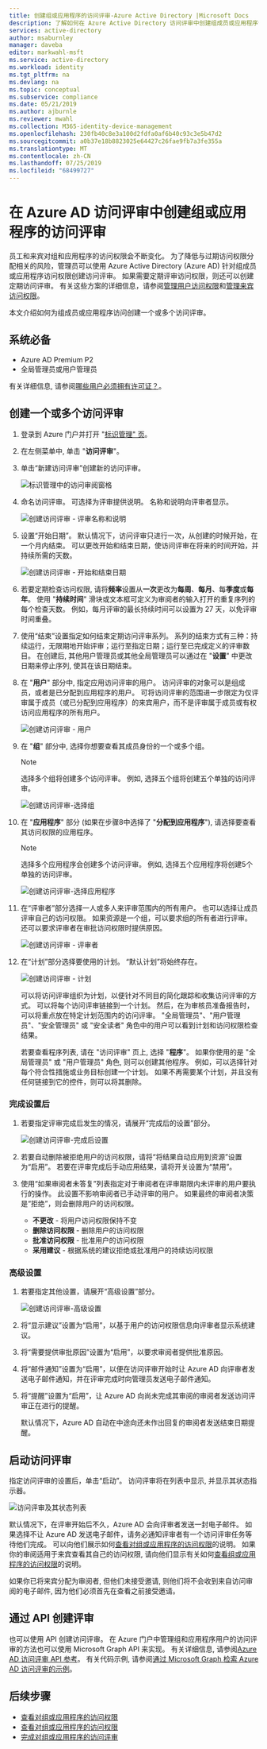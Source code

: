 ```yaml
---
title: 创建组或应用程序的访问评审-Azure Active Directory |Microsoft Docs
description: 了解如何在 Azure Active Directory 访问评审中创建组成员或应用程序访问的访问评审。
services: active-directory
author: msaburnley
manager: daveba
editor: markwahl-msft
ms.service: active-directory
ms.workload: identity
ms.tgt_pltfrm: na
ms.devlang: na
ms.topic: conceptual
ms.subservice: compliance
ms.date: 05/21/2019
ms.author: ajburnle
ms.reviewer: mwahl
ms.collection: M365-identity-device-management
ms.openlocfilehash: 230fb40c8e3a100d2fdfa0af6b40c93c3e5b47d2
ms.sourcegitcommit: a0b37e18b8823025e64427c26fae9fb7a3fe355a
ms.translationtype: MT
ms.contentlocale: zh-CN
ms.lasthandoff: 07/25/2019
ms.locfileid: "68499727"
---
```

# <a name="create-an-access-review-of-groups-or-applications-in-azure-ad-access-reviews"></a>在 Azure AD 访问评审中创建组或应用程序的访问评审

员工和来宾对组和应用程序的访问权限会不断变化。 为了降低与过期访问权限分配相关的风险，管理员可以使用 Azure Active Directory (Azure AD) 针对组成员或应用程序访问权限创建访问评审。 如果需要定期评审访问权限，则还可以创建定期访问评审。 有关这些方案的详细信息，请参阅[管理用户访问权限](manage-user-access-with-access-reviews.md)和[管理来宾访问权限](manage-guest-access-with-access-reviews.md)。

本文介绍如何为组成员或应用程序访问创建一个或多个访问评审。

## <a name="prerequisites"></a>系统必备

- Azure AD Premium P2
- 全局管理员或用户管理员

有关详细信息, 请参阅[哪些用户必须拥有许可证？](access-reviews-overview.md#which-users-must-have-licenses)。

## <a name="create-one-or-more-access-reviews"></a>创建一个或多个访问评审

1. 登录到 Azure 门户并打开 "[标识管理" 页](https://portal.azure.com/#blade/Microsoft_AAD_ERM/DashboardBlade/)。

1. 在左侧菜单中, 单击 "**访问评审**"。

1. 单击“新建访问评审”创建新的访问评审。

    ![标识管理中的访问审阅窗格](./media/create-access-review/access-reviews.png)

1. 命名访问评审。 可选择为评审提供说明。 名称和说明向评审者显示。

    ![创建访问评审 - 评审名称和说明](./media/create-access-review/name-description.png)

1. 设置“开始日期”。 默认情况下，访问评审只进行一次，从创建的时候开始，在一个月内结束。 可以更改开始和结束日期，使访问评审在将来的时间开始，并持续所需的天数。

    ![创建访问评审 - 开始和结束日期](./media/create-access-review/start-end-dates.png)

1. 若要定期检查访问权限, 请将**频率**设置从**一次**更改为**每周**、**每月**、每**季度**或**每年**。 使用 "**持续时间**" 滑块或文本框可定义为审阅者的输入打开的重复序列的每个检查天数。 例如，每月评审的最长持续时间可以设置为 27 天，以免评审时间重叠。

1. 使用“结束”设置指定如何结束定期访问评审系列。 系列的结束方式有三种：持续运行，无限期地开始评审；运行至指定日期；运行至已完成定义的评审数目。 在创建后, 其他用户管理员或其他全局管理员可以通过在 "**设置**" 中更改日期来停止序列, 使其在该日期结束。

1. 在 "**用户**" 部分中, 指定应用访问评审的用户。 访问评审的对象可以是组成员，或者是已分配到应用程序的用户。 可将访问评审的范围进一步限定为仅评审属于成员（或已分配到应用程序）的来宾用户，而不是评审属于成员或有权访问应用程序的所有用户。

    ![创建访问评审 - 用户](./media/create-access-review/users.png)

1. 在 "**组**" 部分中, 选择你想要查看其成员身份的一个或多个组。

    > [!NOTE]
    > 选择多个组将创建多个访问评审。 例如, 选择五个组将创建五个单独的访问评审。
    
    ![创建访问评审-选择组](./media/create-access-review/select-group.png)

1. 在 "**应用程序**" 部分 (如果在步骤8中选择了 "**分配到应用程序**"), 请选择要查看其访问权限的应用程序。

    > [!NOTE]
    > 选择多个应用程序会创建多个访问评审。 例如, 选择五个应用程序将创建5个单独的访问评审。
    
    ![创建访问评审-选择应用程序](./media/create-access-review/select-application.png)

1. 在“评审者”部分选择一人或多人来评审范围内的所有用户。 也可以选择让成员评审自己的访问权限。 如果资源是一个组，可以要求组的所有者进行评审。 还可以要求评审者在审批访问权限时提供原因。

    ![创建访问评审 - 评审者](./media/create-access-review/reviewers.png)

1. 在“计划”部分选择要使用的计划。 “默认计划”将始终存在。

    ![创建访问评审 - 计划](./media/create-access-review/programs.png)

    可以将访问评审组织为计划，以便针对不同目的简化跟踪和收集访问评审的方式。 可以将每个访问评审链接到一个计划。 然后，在为审核员准备报告时，可以将重点放在特定计划范围内的访问评审。 "全局管理员"、"用户管理员"、"安全管理员" 或 "安全读者" 角色中的用户可以看到计划和访问权限检查结果。

    若要查看程序列表, 请在 "访问评审" 页上, 选择 "**程序**"。 如果你使用的是 "全局管理员" 或 "用户管理员" 角色, 则可以创建其他程序。 例如，可以选择针对每个符合性措施或业务目标创建一个计划。 如果不再需要某个计划，并且没有任何链接到它的控件，则可以将其删除。

### <a name="upon-completion-settings"></a>完成设置后

1. 若要指定评审完成后发生的情况，请展开“完成后的设置”部分。

    ![创建访问评审-完成后设置](./media/create-access-review/upon-completion-settings.png)

1. 若要自动删除被拒绝用户的访问权限，请将“将结果自动应用到资源”设置为“启用”。 若要在评审完成后手动应用结果，请将开关设置为“禁用”。

1. 使用“如果审阅者未答复”列表指定对于审阅者在评审期限内未评审的用户要执行的操作。 此设置不影响审阅者已手动评审的用户。 如果最终的审阅者决策是“拒绝”，则会删除用户的访问权限。

    - **不更改** - 将用户访问权限保持不变
    - **删除访问权限** - 删除用户的访问权限
    - **批准访问权限** - 批准用户的访问权限
    - **采用建议** - 根据系统的建议拒绝或批准用户的持续访问权限

### <a name="advanced-settings"></a>高级设置

1. 若要指定其他设置，请展开“高级设置”部分。

    ![创建访问评审-高级设置](./media/create-access-review/advanced-settings.png)

1. 将“显示建议”设置为“启用”，以基于用户的访问权限信息向评审者显示系统建议。

1. 将“需要提供审批原因”设置为“启用”，以要求审阅者提供批准原因。

1. 将“邮件通知”设置为“启用”，以便在访问评审开始时让 Azure AD 向评审者发送电子邮件通知，并在评审完成时向管理员发送电子邮件通知。

1. 将“提醒”设置为“启用”，让 Azure AD 向尚未完成其审阅的审阅者发送访问评审正在进行的提醒。

    默认情况下，Azure AD 自动在中途向还未作出回复的审阅者发送结束日期提醒。

## <a name="start-the-access-review"></a>启动访问评审

指定访问评审的设置后，单击“启动”。 访问评审将在列表中显示, 并显示其状态指示器。

![访问评审及其状态列表](./media/create-access-review/access-reviews-list.png)

默认情况下，在评审开始后不久，Azure AD 会向评审者发送一封电子邮件。 如果选择不让 Azure AD 发送电子邮件，请务必通知评审者有一个访问评审任务等待他们完成。 可以向他们展示如何[查看对组或应用程序的访问权限](perform-access-review.md)的说明。 如果你的审阅适用于来宾查看其自己的访问权限, 请向他们显示有关如何[查看组或应用程序的访问权限](review-your-access.md)的说明。

如果你已将来宾分配为审阅者, 但他们未接受邀请, 则他们将不会收到来自访问审阅的电子邮件, 因为他们必须首先在查看之前接受邀请。

## <a name="create-reviews-via-apis"></a>通过 API 创建评审

也可以使用 API 创建访问评审。 在 Azure 门户中管理组和应用程序用户的访问评审的方法也可以使用 Microsoft Graph API 来实现。 有关详细信息, 请参阅[Azure AD 访问评审 API 参考](https://docs.microsoft.com/graph/api/resources/accessreviews-root?view=graph-rest-beta)。 有关代码示例, 请参阅[通过 Microsoft Graph 检索 Azure AD 访问评审的示例](https://techcommunity.microsoft.com/t5/Azure-Active-Directory/Example-of-retrieving-Azure-AD-access-reviews-via-Microsoft/m-p/236096)。

## <a name="next-steps"></a>后续步骤

- [查看对组或应用程序的访问权限](perform-access-review.md)
- [查看对组或应用程序的访问权限](review-your-access.md)
- [完成对组或应用程序的访问评审](complete-access-review.md)
